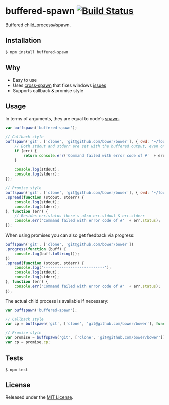 # buffered-spawn [![Build Status](https://travis-ci.org/bower/buffered-spawn.svg?branch=master)](https://travis-ci.org/bower/buffered-spawn)

Buffered child_process#spawn.


## Installation

`$ npm install buffered-spawn`


## Why

- Easy to use
- Uses [cross-spawn](http://github.com/IndigoUnited/node-cross-spawn) that fixes windows [issues](https://github.com/joyent/node/issues/2318)
- Supports callback & promise style


## Usage

In terms of arguments, they are equal to node's [spawn](http://nodejs.org/api/child_process.html#child_process_child_process_spawn_command_args_options).

```js
var buffspawn('buffered-spawn');

// Callback style
buffspawn('git', ['clone', 'git@github.com/bower/bower'], { cwd: '~/foo' }, function (err, stdout, stderr) {
    // Both stdout and stderr are set with the buffered output, even on failure
    if (err) {
        return console.err('Command failed with error code of #'  + err.status);
    }

    console.log(stdout);
    console.log(stderr);
});

// Promise style
buffspawn('git', ['clone', 'git@github.com/bower/bower'], { cwd: '~/foo' })
.spread(function (stdout, stderr) {
    console.log(stdout);
    console.log(stderr);
}, function (err) {
    // Besides err.status there's also err.stdout & err.stderr
    console.err('Command failed with error code of #'  + err.status);
});
```

When using promises you can also get feedback via progress:

```js
buffspawn('git', ['clone', 'git@github.com/bower/bower'])
.progress(function (buff) {
    console.log(buff.toString());
})
.spread(function (stdout, stderr) {
    console.log('---------------------------');
    console.log(stdout);
    console.log(stderr);
}, function (err) {
    console.err('Command failed with error code of #'  + err.status);
});
```

The actual child process is available if necessary:

```js
var buffspawn('buffered-spawn');

// Callback style
var cp = buffspawn('git', ['clone', 'git@github.com/bower/bower'], function () {}};

// Promise style
var promise = buffspawn('git', ['clone', 'git@github.com/bower/bower']);
var cp = promise.cp;
```


## Tests

`$ npm test`


## License

Released under the [MIT License](http://www.opensource.org/licenses/mit-license.php).
